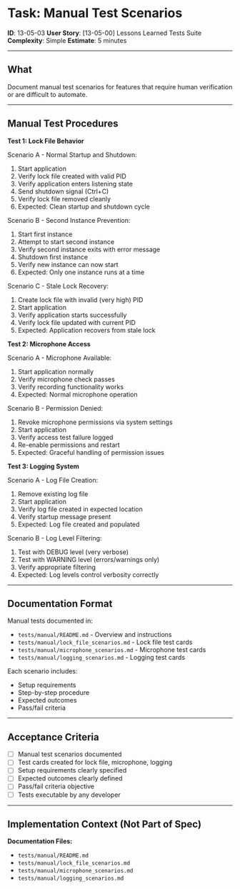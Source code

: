 # Task: Manual Test Scenarios

**ID**: 13-05-03
**User Story**: [13-05-00] Lessons Learned Tests Suite
**Complexity**: Simple
**Estimate**: 5 minutes

---

## What

Document manual test scenarios for features that require human verification or are difficult to automate.

---

## Manual Test Procedures

**Test 1: Lock File Behavior**

Scenario A - Normal Startup and Shutdown:
1. Start application
2. Verify lock file created with valid PID
3. Verify application enters listening state
4. Send shutdown signal (Ctrl+C)
5. Verify lock file removed cleanly
6. Expected: Clean startup and shutdown cycle

Scenario B - Second Instance Prevention:
1. Start first instance
2. Attempt to start second instance
3. Verify second instance exits with error message
4. Shutdown first instance
5. Verify new instance can now start
6. Expected: Only one instance runs at a time

Scenario C - Stale Lock Recovery:
1. Create lock file with invalid (very high) PID
2. Start application
3. Verify application starts successfully
4. Verify lock file updated with current PID
5. Expected: Application recovers from stale lock

**Test 2: Microphone Access**

Scenario A - Microphone Available:
1. Start application normally
2. Verify microphone check passes
3. Verify recording functionality works
4. Expected: Normal microphone operation

Scenario B - Permission Denied:
1. Revoke microphone permissions via system settings
2. Start application
3. Verify access test failure logged
4. Re-enable permissions and restart
5. Expected: Graceful handling of permission issues

**Test 3: Logging System**

Scenario A - Log File Creation:
1. Remove existing log file
2. Start application
3. Verify log file created in expected location
4. Verify startup message present
5. Expected: Log file created and populated

Scenario B - Log Level Filtering:
1. Test with DEBUG level (very verbose)
2. Test with WARNING level (errors/warnings only)
3. Verify appropriate filtering
4. Expected: Log levels control verbosity correctly

---

## Documentation Format

Manual tests documented in:
- `tests/manual/README.md` - Overview and instructions
- `tests/manual/lock_file_scenarios.md` - Lock file test cards
- `tests/manual/microphone_scenarios.md` - Microphone test cards
- `tests/manual/logging_scenarios.md` - Logging test cards

Each scenario includes:
- Setup requirements
- Step-by-step procedure
- Expected outcomes
- Pass/fail criteria

---

## Acceptance Criteria

- [ ] Manual test scenarios documented
- [ ] Test cards created for lock file, microphone, logging
- [ ] Setup requirements clearly specified
- [ ] Expected outcomes clearly defined
- [ ] Pass/fail criteria objective
- [ ] Tests executable by any developer

---

## Implementation Context (Not Part of Spec)

**Documentation Files:**
- `tests/manual/README.md`
- `tests/manual/lock_file_scenarios.md`
- `tests/manual/microphone_scenarios.md`
- `tests/manual/logging_scenarios.md`
